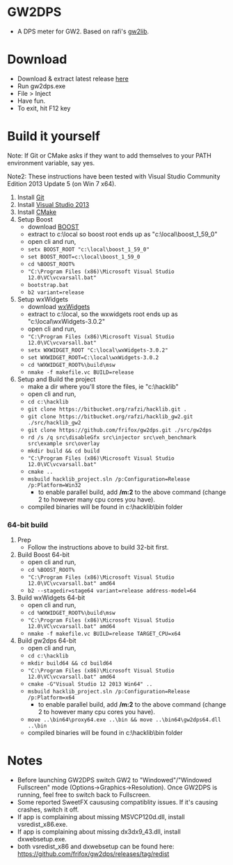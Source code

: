 GW2DPS
=======
- A DPS meter for GW2. Based on rafi's [gw2lib](http://www.gamerevision.com/showthread.php?3691-Gw2lib&p=45709).

Download
=======
- Download & extract latest release [here](https://github.com/frifox/gw2dps/releases)
- Run gw2dps.exe
- File > Inject
- Have fun.
- To exit, hit F12 key

Build it yourself
=======

Note: If Git or CMake asks if they want to add themselves to your PATH environment variable, say yes.

Note2: These instructions have been tested with Visual Studio Community Edition 2013 Update 5 (on Win 7 x64).

1. Install [Git](https://git-scm.com/download/win)
2. Install [Visual Studio 2013](https://www.visualstudio.com/downloads/download-visual-studio-vs#d-community-2013)
3. Install [CMake](https://cmake.org/files/v3.4/cmake-3.4.3-win32-x86.exe)
4. Setup Boost
	- download [BOOST](http://sourceforge.net/projects/boost/files/boost/1.59.0/boost_1_59_0.zip/download)
	- extract to c:\local so boost root ends up as "c:\local\boost_1_59_0"
	- open cli and run,
	- ```setx BOOST_ROOT "c:\local\boost_1_59_0"```
	- ```set BOOST_ROOT=c:\local\boost_1_59_0```
	- ```cd %BOOST_ROOT%```
	- ```"C:\Program Files (x86)\Microsoft Visual Studio 12.0\VC\vcvarsall.bat"```
	- ```bootstrap.bat```
	- ```b2 variant=release```
5. Setup wxWidgets
	- download [wxWidgets](http://sourceforge.net/projects/wxwindows/files/3.0.2/wxWidgets-3.0.2.zip/download)
	- extract to c:\local, so the wxwidgets root ends up as "c:\local\wxWidgets-3.0.2"
	- open cli and run,
	- ```"C:\Program Files (x86)\Microsoft Visual Studio 12.0\VC\vcvarsall.bat"```
	- ```setx WXWIDGET_ROOT "C:\local\wxWidgets-3.0.2"```
	- ```set WXWIDGET_ROOT=C:\local\wxWidgets-3.0.2```
	- ```cd %WXWIDGET_ROOT%\build\msw```
	- ```nmake -f makefile.vc BUILD=release```
6. Setup and Build the project
	- make a dir where you'll store the files, ie "c:\hacklib"
	- open cli and run,
	- ```cd c:\hacklib```
	- ```git clone https://bitbucket.org/rafzi/hacklib.git .```
	- ```git clone https://bitbucket.org/rafzi/hacklib_gw2.git ./src/hacklib_gw2```
	- ```git clone https://github.com/frifox/gw2dps.git ./src/gw2dps```
	- ```rd /s /q src\disableGfx src\injector src\veh_benchmark src\example src\overlay```
	- ```mkdir build && cd build```
	- ```"C:\Program Files (x86)\Microsoft Visual Studio 12.0\VC\vcvarsall.bat"```
	- ```cmake ..```
	- ```msbuild hacklib_project.sln /p:Configuration=Release /p:Platform=Win32```
		- to enable parallel build, add **/m:2** to the above command (change 2 to however many cpu cores you have).
	- compiled binaries will be found in c:\hacklib\bin folder

### 64-bit build
1. Prep
	- Follow the instructions above to build 32-bit first.
2.  Build Boost 64-bit
	- open cli and run,
	- ```cd %BOOST_ROOT%```
	- ```"C:\Program Files (x86)\Microsoft Visual Studio 12.0\VC\vcvarsall.bat" amd64```
	- ```b2 --stagedir=stage64 variant=release address-model=64```
3. Build wxWidgets 64-bit
	- open cli and run,
	- ```cd %WXWIDGET_ROOT%\build\msw```
	- ```"C:\Program Files (x86)\Microsoft Visual Studio 12.0\VC\vcvarsall.bat" amd64```
	- ```nmake -f makefile.vc BUILD=release TARGET_CPU=x64```
4. Build gw2dps 64-bit
	- open cli and run,
	- ```cd c:\hacklib```
	- ```mkdir build64 && cd build64```
	- ```"C:\Program Files (x86)\Microsoft Visual Studio 12.0\VC\vcvarsall.bat" amd64```
	- ```cmake -G"Visual Studio 12 2013 Win64" ..```
	- ```msbuild hacklib_project.sln /p:Configuration=Release /p:Platform=x64```
		- to enable parallel build, add **/m:2** to the above command (change 2 to however many cpu cores you have).
	- ```move ..\bin64\proxy64.exe ..\bin && move ..\bin64\gw2dps64.dll ..\bin```
	- compiled binaries will be found in c:\hacklib\bin folder

Notes
=======
- Before launching GW2DPS switch GW2 to "Windowed"/"Windowed Fullscreen" mode (Options->Graphics->Resolution). Once GW2DPS is running, feel free to switch back to Fullscreen. 
- Some reported SweetFX caususing compatiblity issues. If it's causing crashes, switch it off.
- If app is complaining about missing MSVCP120d.dll, install vsredist_x86.exe.
- If app is complaining about missing dx3dx9_43.dll, install dxwebsetup.exe.
- both vsredist_x86 and dxwebsetup can be found here: https://github.com/frifox/gw2dps/releases/tag/redist
